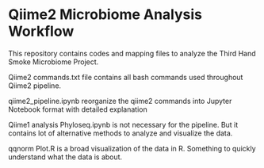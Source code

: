 # Qiime2 Microbiome Analysis Workflow

This repository contains codes and mapping files to analyze the Third Hand Smoke Microbiome Project.

Qiime2 commands.txt file contains all bash commands used throughout Qiime2 pipeline.

qiime2_pipeline.ipynb reorganize the qiime2 commands into Jupyter Notebook format with detailed explanation 

Qiime1 analysis Phyloseq.ipynb is not necessary for the pipeline. But it contains lot of alternative methods to analyze and visualize the data. 

qqnorm Plot.R is a broad visualization of the data in R. Something to quickly understand what the data is about. 
